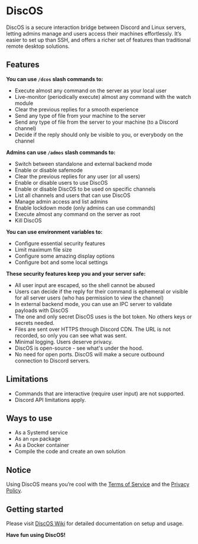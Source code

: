 # DiscOS

DiscOS is a secure interaction bridge between Discord and Linux servers, letting admins manage and users access their machines effortlessly. It’s easier to set up than SSH, and offers a richer set of features than traditional remote desktop solutions.

## Features

**You can use `/dcos` slash commands to:**

- Execute almost any command on the server as your local user
- Live-monitor (periodically execute) almost any command with the watch module
- Clear the previous replies for a smooth experience
- Send any type of file from your machine to the server
- Send any type of file from the server to your machine (to a Discord channel)
- Decide if the reply should only be visible to you, or everybody on the channel

**Admins can use `/admos` slash commands to:**

- Switch between standalone and external backend mode
- Enable or disable safemode
- Clear the previous replies for any user (or all users)
- Enable or disable users to use DiscOS
- Enable or disable DiscOS to be used on specific channels
- List all channels and users that can use DiscOS
- Manage admin access and list admins
- Enable lockdown mode (only admins can use commands)
- Execute almost any command on the server as root
- Kill DiscOS

**You can use environment variables to:**

- Configure essential security features
- Limit maximum file size
- Configure some amazing display options
- Configure bot and some local settings

**These security features keep you and your server safe:**

- All user input are escaped, so the shell cannot be abused
- Users can decide if the reply for their command is ephemeral or visible for all server users (who has permission to view the channel)
- In external backend mode, you can use an IPC server to validate payloads with DiscOS
- The one and only secret DiscOS uses is the bot token. No others keys or secrets needed.
- Files are sent over HTTPS through Discord CDN. The URL is not recorded, so only you can see what was sent.
- Minimal logging. Users deserve privacy.
- DiscOS is open-source - see what's under the hood.
- No need for open ports. DiscOS will make a secure outbound connection to Discord servers.

## Limitations

- Commands that are interactive (require user input) are not supported.
- Discord API limitations apply.

## Ways to use

- As a Systemd service
- As an `npm` package
- As a Docker container
- Compile the code and create an own solution

## Notice

Using DiscOS means you’re cool with the [Terms of Service](https://github.com/BrNi05/DiscOS/blob/main/.github/TERMS_OF_SERVICE.md) and the [Privacy Policy](https://github.com/BrNi05/DiscOS/blob/main/.github/PRIVACY_POLICY.md).

## Getting started

Please visit [DiscOS Wiki](https://github.com/BrNi05/DiscOS/wiki) for detailed documentation on setup and usage.

**Have fun using DiscOS!**
